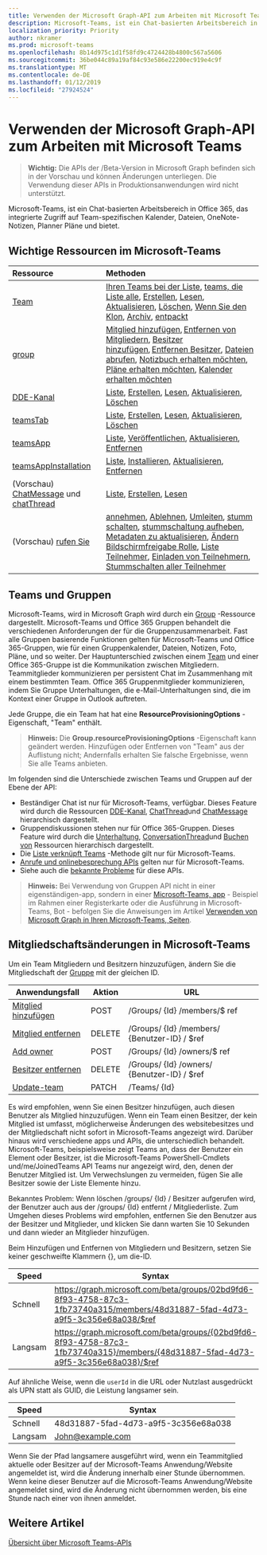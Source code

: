 ```yaml
---
title: Verwenden der Microsoft Graph-API zum Arbeiten mit Microsoft Teams
description: Microsoft-Teams, ist ein Chat-basierten Arbeitsbereich in Office 365, das integrierte Zugriff auf Team-spezifischen Kalender, Dateien, OneNote-Notizen, Planner Pläne und bietet.
localization_priority: Priority
author: nkramer
ms.prod: microsoft-teams
ms.openlocfilehash: 8b14d975c1d1f58fd9c4724428b4800c567a5606
ms.sourcegitcommit: 36be044c89a19af84c93e586e22200ec919e4c9f
ms.translationtype: MT
ms.contentlocale: de-DE
ms.lasthandoff: 01/12/2019
ms.locfileid: "27924524"
---
```

# <a name="use-the-microsoft-graph-api-to-work-with-microsoft-teams"></a>Verwenden der Microsoft Graph-API zum Arbeiten mit Microsoft Teams

> **Wichtig:** Die APIs der /Beta-Version in Microsoft Graph befinden sich in der Vorschau und können Änderungen unterliegen. Die Verwendung dieser APIs in Produktionsanwendungen wird nicht unterstützt.

Microsoft-Teams, ist ein Chat-basierten Arbeitsbereich in Office 365, das integrierte Zugriff auf Team-spezifischen Kalender, Dateien, OneNote-Notizen, Planner Pläne und bietet.

## <a name="key-resources-in-microsoft-teams"></a>Wichtige Ressourcen im Microsoft-Teams

| Ressource | Methoden |
|:---------------|:--------|
|[Team](../resources/team.md)| [Ihren Teams bei der Liste](../api/user-list-joinedteams.md), [teams, die Liste alle](/graph/teams-list-all-teams), [Erstellen](../api/team-put-teams.md), [Lesen](../api/team-get.md), [Aktualisieren](../api/team-update.md), [Löschen](/graph/api/group-delete?view=graph-rest-1.0), [Wenn Sie den Klon](../api/team-clone.md), [Archiv](../api/team-archive.md), [entpackt](../api/team-unarchive.md) |
|[group](../resources/group.md)| [Mitglied hinzufügen](../api/group-post-members.md), [Entfernen von Mitgliedern](../api/group-delete-members.md), [Besitzer hinzufügen](../api/group-post-owners.md), [Entfernen Besitzer](../api/group-delete-owners.md), [Dateien abrufen](drive.md), [Notizbuch erhalten möchten](/graph/api/resources/notebook?view=graph-rest-1.0), [Pläne erhalten möchten](plannergroup.md), [Kalender erhalten möchten](event.md) |
|[DDE-Kanal](../resources/channel.md)|[Liste](../api/channel-list.md), [Erstellen](../api/channel-post.md), [Lesen](../api/channel-get.md), [Aktualisieren](../api/channel-patch.md), [Löschen](../api/channel-delete.md)|
|[teamsTab](../resources/teamstab.md) |[Liste](../api/teamstab-list.md), [Erstellen](../api/teamstab-add.md), [Lesen](../api/teamstab-get.md), [Aktualisieren](../api/teamstab-update.md), [Löschen](../api/teamstab-delete.md) |
|[teamsApp](../resources/teamsapp.md)|[Liste](../api/teamsapp-list.md), [Veröffentlichen](../api/teamsapp-publish.md), [Aktualisieren](../api/teamsapp-update.md), [Entfernen](../api/teamsapp-delete.md)|
|[teamsAppInstallation](../resources/teamsappinstallation.md)| [Liste](../api/teamsappinstallation-list.md), [Installieren](../api/teamsappinstallation-add.md), [Aktualisieren](../api/teamsappinstallation-delete.md), [Entfernen](../api/teamsappinstallation-delete.md) |
| (Vorschau) [ChatMessage](/graph/api/resources/chatmessage?view=graph-rest-beta) und [chatThread](/graph/api/resources/chatthread?view=graph-rest-beta) | [Liste](/graph/api/channel-list-messages?view=graph-rest-beta), [Erstellen](/graph/api/channel-post-chatthreads?view=graph-rest-beta), [Lesen](/graph/api/channel-get-message?view=graph-rest-beta) |
| (Vorschau) [rufen Sie](/graph/api/resources/call?view=graph-rest-beta) | [annehmen](/graph/api/call-answer?view=graph-rest-beta), [Ablehnen](/graph/api/call-reject?view=graph-rest-beta), [Umleiten](/graph/api/call-redirect?view=graph-rest-beta), [stumm schalten](/graph/api/call-mute?view=graph-rest-beta), [stummschaltung aufheben](/graph/api/call-unmute?view=graph-rest-beta), [Metadaten zu aktualisieren](/graph/api/call-updatemetadata?view=graph-rest-beta), [Ändern Bildschirmfreigabe Rolle](/graph/api/call-changescreensharingrole?view=graph-rest-beta), [Liste Teilnehmer](/graph/api/call-list-participants?view=graph-rest-beta), [Einladen von Teilnehmern](/graph/api/participant-invite?view=graph-rest-beta), [Stummschalten aller Teilnehmer](/graph/api/participant-muteall?view=graph-rest-beta) |

## <a name="teams-and-groups"></a>Teams und Gruppen

Microsoft-Teams, wird in Microsoft Graph wird durch ein [Group](../resources/group.md) -Ressource dargestellt. Microsoft-Teams und Office 365 Gruppen behandelt die verschiedenen Anforderungen der für die Gruppenzusammenarbeit. Fast alle Gruppen basierende Funktionen gelten für Microsoft-Teams und Office 365-Gruppen, wie für einen Gruppenkalender, Dateien, Notizen, Foto, Pläne, und so weiter. Der Hauptunterschied zwischen einem [Team](team.md) und einer Office 365-Gruppe ist die Kommunikation zwischen Mitgliedern. Teammitglieder kommunizieren per persistent Chat im Zusammenhang mit einem bestimmten Team. Office 365 Gruppenmitglieder kommunizieren, indem Sie Gruppe Unterhaltungen, die e-Mail-Unterhaltungen sind, die im Kontext einer Gruppe in Outlook auftreten.

Jede Gruppe, die ein Team hat hat eine **ResourceProvisioningOptions** -Eigenschaft, "Team" enthält. 

>**Hinweis:** Die **Group.resourceProvisioningOptions** -Eigenschaft kann geändert werden.
Hinzufügen oder Entfernen von "Team" aus der Auflistung nicht; Andernfalls erhalten Sie falsche Ergebnisse, wenn Sie alle Teams anbieten.

Im folgenden sind die Unterschiede zwischen Teams und Gruppen auf der Ebene der API:

- Beständiger Chat ist nur für Microsoft-Teams, verfügbar. Dieses Feature wird durch die Ressourcen [DDE-Kanal](../resources/channel.md), [ChatThread](../resources/chatthread.md)und [ChatMessage](../resources/chatmessage.md) hierarchisch dargestellt.
- Gruppendiskussionen stehen nur für Office 365-Gruppen. Dieses Feature wird durch die [Unterhaltung](../resources/conversation.md), [ConversationThread](../resources/conversationthread.md)und [Buchen von](../resources/post.md) Ressourcen hierarchisch dargestellt. 
- Die [Liste verknüpft Teams](../api/user-list-joinedteams.md) -Methode gilt nur für Microsoft-Teams.
- [Anrufe und onlinebesprechung APIs](./calls-api-overview.md) gelten nur für Microsoft-Teams.
- Siehe auch die [bekannte Probleme](/graph/known-issues) für diese APIs.

>**Hinweis:** Bei Verwendung von Gruppen API nicht in einer eigenständigen-app, sondern in einer [Microsoft-Teams, app](https://docs.microsoft.com/en-us/microsoftteams/platform/#apps-in-microsoft-teams) - Beispiel im Rahmen einer Registerkarte oder die Ausführung in Microsoft-Teams, Bot - befolgen Sie die Anweisungen im Artikel [Verwenden von Microsoft Graph in Ihren Microsoft-Teams, Seiten](https://docs.microsoft.com/en-us/microsoftteams/platform/resources/microsoft-graph).

## <a name="membership-changes-in-microsoft-teams"></a>Mitgliedschaftsänderungen in Microsoft-Teams

Um ein Team Mitgliedern und Besitzern hinzuzufügen, ändern Sie die Mitgliedschaft der [Gruppe](../resources/group.md) mit der gleichen ID.

| Anwendungsfall      | Aktion      | URL |
| ------------------------------------- | ------------------------------------------------------------ | ------------------------------------------------------------ |
| [Mitglied hinzufügen](../api/group-post-members.md)    | POST      | /Groups/ {Id} /members/$ ref  |
| [Mitglied entfernen](../api/group-delete-members.md)   | DELETE    | /Groups/ {Id} /members/ {Benutzer-ID} / $ref |
| [Add owner](../api/group-post-owners.md)     | POST       | /Groups/ {Id} /owners/$ ref |
| [Besitzer entfernen](../api/group-delete-owners.md) | DELETE    | /Groups/ {Id} /owners/ {Benutzer-ID} / $ref |
| [Update-team](../api/team-update.md)  | PATCH     | /Teams/ {Id} |

Es wird empfohlen, wenn Sie einen Besitzer hinzufügen, auch diesen Benutzer als Mitglied hinzuzufügen. Wenn ein Team einen Besitzer, der kein Mitglied ist umfasst, möglicherweise Änderungen des websitebesitzes und der Mitgliedschaft nicht sofort in Microsoft-Teams angezeigt wird. Darüber hinaus wird verschiedene apps und APIs, die unterschiedlich behandelt. Microsoft-Teams, beispielsweise zeigt Teams an, dass der Benutzer ein Element oder Besitzer, ist die Microsoft-Teams PowerShell-Cmdlets und/me/JoinedTeams API Teams nur angezeigt wird, den, denen der Benutzer Mitglied ist. Um Verwechslungen zu vermeiden, fügen Sie alle Besitzer sowie der Liste Elemente hinzu. 

Bekanntes Problem: Wenn löschen /groups/ {Id} / Besitzer aufgerufen wird, der Benutzer auch aus der /groups/ {Id} entfernt / Mitgliederliste. Zum Umgehen dieses Problems wird empfohlen, entfernen Sie den Benutzer aus der Besitzer und Mitglieder, und klicken Sie dann warten Sie 10 Sekunden und dann wieder an Mitglieder hinzufügen.

Beim Hinzufügen und Entfernen von Mitgliedern und Besitzern, setzen Sie keiner geschweifte Klammern {}, um die-ID.

| Speed | Syntax | 
| ------ | ----- |
| Schnell | https://graph.microsoft.com/beta/groups/02bd9fd6-8f93-4758-87c3-1fb73740a315/members/48d31887-5fad-4d73-a9f5-3c356e68a038/$ref | 
| Langsam | https://graph.microsoft.com/beta/groups/{02bd9fd6-8f93-4758-87c3-1fb73740a315}/members/{48d31887-5fad-4d73-a9f5-3c356e68a038}/$ref | 

Auf ähnliche Weise, wenn die `userId` in die URL oder Nutzlast ausgedrückt als UPN statt als GUID, die Leistung langsamer sein.

| Speed | Syntax | 
| ------ | ----- |
| Schnell | 48d31887-5fad-4d73-a9f5-3c356e68a038 | 
| Langsam | John@example.com | 

Wenn Sie der Pfad langsamere ausgeführt wird, wenn ein Teammitglied aktuelle oder Besitzer auf der Microsoft-Teams Anwendung/Website angemeldet ist, wird die Änderung innerhalb einer Stunde übernommen.
Wenn keine dieser Benutzer auf die Microsoft-Teams Anwendung/Website angemeldet sind, wird die Änderung nicht übernommen werden, bis eine Stunde nach einer von ihnen anmeldet.

## <a name="see-also"></a>Weitere Artikel

[Übersicht über Microsoft Teams-APIs](/graph/teams-concept-overview)
